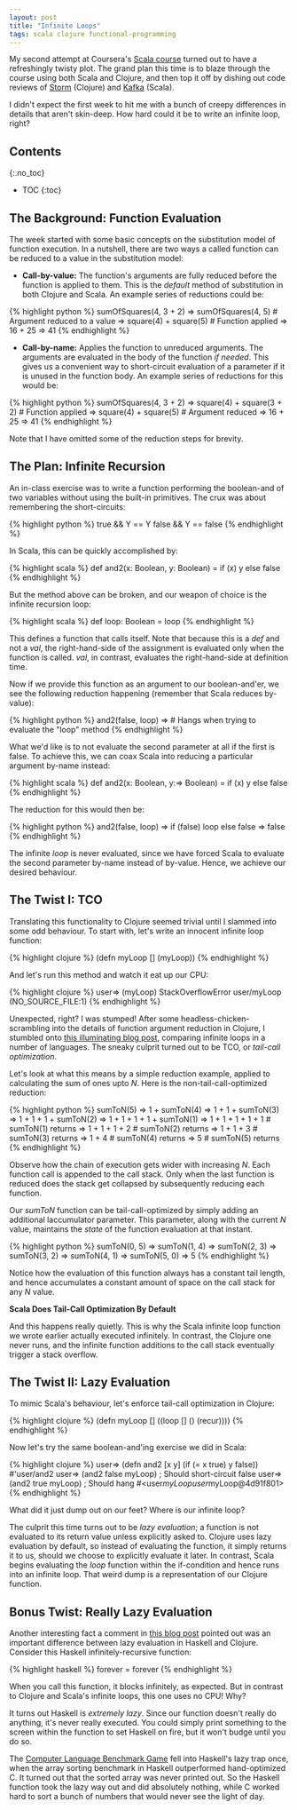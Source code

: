 ```yaml
---
layout: post
title: "Infinite Loops"
tags: scala clojure functional-programming
---
```


My second attempt at Coursera's [Scala course][1] turned out to have a
refreshingly twisty plot. The grand plan this time is to blaze through the
course using both Scala and Clojure, and then top it off by dishing out
code reviews of [Storm][2] (Clojure) and [Kafka][3] (Scala).

I didn't expect the first week to hit me with a bunch of creepy differences
in details that aren't skin-deep. How hard could it be to write an infinite
loop, right?

## Contents
{:.no_toc}

* TOC
{:toc}

## The Background: Function Evaluation

The week started with some basic concepts on the substitution model of
function execution. In a nutshell, there are two ways a called function can
be reduced to a value in the substitution model:

   * **Call-by-value:** The function's arguments are fully reduced before the
      function is applied to them. This is the *default* method of substitution
      in both Clojure and Scala. An example series of reductions could be:

{% highlight python %}
  sumOfSquares(4, 3 + 2)
    => sumOfSquares(4, 5) # Argument reduced to a value
      => square(4) + square(5) # Function applied
        => 16 + 25
          => 41
{% endhighlight %}

   * **Call-by-name:** Applies the function to unreduced arguments. The arguments
      are evaluated in the body of the function *if needed*. This gives us a
      convenient way to short-circuit evaluation of a parameter if it is unused in
      the function body. An example series of reductions for this would be:

{% highlight python %}
  sumOfSquares(4, 3 + 2)
    => square(4) + square(3 + 2) # Function applied
      => square(4) + square(5) # Argument reduced
        => 16 + 25
          => 41
{% endhighlight %}

Note that I have omitted some of the reduction steps for brevity.

## The Plan: Infinite Recursion

An in-class exercise was to write a function performing the boolean-and of two variables
without using the built-in primitives. The crux was about remembering the short-circuits:

{% highlight python %}
  true && Y == Y
  false && Y == false
{% endhighlight %}

In Scala, this can be quickly accomplished by:

{% highlight scala %}
  def and2(x: Boolean, y: Boolean) = if (x) y else false 
{% endhighlight %}

But the method above can be broken, and our weapon of choice is the infinite recursion loop:

{% highlight scala %}
  def loop: Boolean = loop
{% endhighlight %}

This defines a function that calls itself. Note that because this is a *def* and not
a *val*, the right-hand-side of the assignment is evaluated only when the function is
called. *val*, in contrast, evaluates the right-hand-side at definition time.

Now if we provide this function as an argument to our boolean-and'er, we see the following
reduction happening (remember that Scala reduces by-value):

{% highlight python %}
  and2(false, loop)
    => # Hangs when trying to evaluate the "loop" method
{% endhighlight %}

What we'd like is to not evaluate the second parameter at all if the first is false.
To achieve this, we can coax Scala into reducing a particular argument by-name instead:

{% highlight scala %}
  def and2(x: Boolean, y:=> Boolean) = if (x) y else false
{% endhighlight %}

The reduction for this would then be:

{% highlight python %}
  and2(false, loop)
    => if (false) loop else false
       => false
{% endhighlight %}

The infinite *loop* is never evaluated, since we have forced Scala to evaluate the
second parameter by-name instead of by-value. Hence, we achieve our desired behaviour.

## The Twist I: TCO

Translating this functionality to Clojure seemed trivial until I slammed into some
odd behaviour. To start with, let's write an innocent infinite loop function:

{% highlight clojure %}
  (defn myLoop [] (myLoop))
{% endhighlight %}

And let's run this method and watch it eat up our CPU:

{% highlight clojure %}
  user=> (myLoop)
  StackOverflowError  user/myLoop (NO_SOURCE_FILE:1)
{% endhighlight %}

Unexpected, right? I was stumped! After some headless-chicken-scrambling
into the details of function argument reduction in Clojure, I
stumbled onto [this illuminating blog post][4], comparing infinite loops
in a number of languages. The sneaky culprit turned out to be
TCO, or *tail-call optimization*.

Let's look at what this means by a simple reduction example, applied to calculating
the sum of ones upto *N*. Here is the non-tail-call-optimized reduction:

{% highlight python %}
  sumToN(5)
    => 1 + sumToN(4)
    => 1 + 1 + sumToN(3)
    => 1 + 1 + 1 + sumToN(2)
    => 1 + 1 + 1 + 1 + sumToN(1)
    => 1 + 1 + 1 + 1 + 1 # sumToN(1) returns
    => 1 + 1 + 1 + 2     # sumToN(2) returns
    => 1 + 1 + 3         # sumToN(3) returns
    => 1 + 4             # sumToN(4) returns
    => 5                 # sumToN(5) returns 
{% endhighlight %}

Observe how the chain of execution gets wider with increasing *N*. Each function call
is appended to the call stack. Only when the last function is reduced does
the stack get collapsed by subsequently reducing each function.

Our *sumToN* function can be tail-call-optimized by simply adding an additional
laccumulator parameter. This parameter, along with the current *N* value, maintains
the *state* of the function evaluation at that instant.

{% highlight python %}
  sumToN(0, 5)
    => sumToN(1, 4)
    => sumToN(2, 3)
    => sumToN(3, 2)
    => sumToN(4, 1)
    => sumToN(5, 0)
    => 5
{% endhighlight %}

Notice how the evaluation of this function always has a constant tail length, and hence
accumulates a constant amount of space on the call stack for any *N* value.

**Scala Does Tail-Call Optimization By Default**

And this happens really quietly. This is why the Scala infinite loop function we wrote
earlier actually executed infinitely. In contrast, the Clojure one never runs, and the
infinite function additions to the call stack eventually trigger a stack overflow.

## The Twist II: Lazy Evaluation

To mimic Scala's behaviour, let's enforce tail-call optimization in Clojure:

{% highlight clojure %}
  (defn myLoop [] ((loop [] () (recur))))
{% endhighlight %}

Now let's try the same boolean-and'ing exercise we did in Scala:

{% highlight clojure %}
  user=> (defn and2 [x y] (if (= x true) y false))
  #'user/and2
  user=> (and2 false myLoop) ; Should short-circuit
  false
  user=> (and2 true myLoop)  ; Should hang
  #<user$myLoop user$myLoop@4d91f801>
{% endhighlight %}

What did it just dump out on our feet? Where is our infinite loop? 

The culprit this time turns out to be *lazy evaluation*; a function is not
evaluated to its return value unless explicitly asked to. Clojure uses lazy evaluation
by default, so instead of evaluating the function, it simply returns it to
us, should we choose to explicitly evaluate it later. In contrast, Scala
begins evaluating the *loop* function within the if-condition and hence
runs into an infinite loop. That weird dump is a representation of our Clojure function.

## Bonus Twist: Really Lazy Evaluation

Another interesting fact a comment in [this blog post][4] pointed out was an important
difference between lazy evaluation in Haskell and Clojure. Consider this
Haskell infinitely-recursive function:

{% highlight haskell %}
  forever = forever
{% endhighlight %}

When you call this function, it blocks infinitely, as expected. But in contrast
to Clojure and Scala's infinite loops, this one uses no CPU! Why?

It turns out Haskell is *extremely lazy*. Since our function doesn't really do anything,
it's never really executed. You could simply print something to the screen within the
function to set Haskell on fire, but it won't budge until you do so.

The [Computer Language Benchmark Game][5] fell into Haskell's lazy trap once, when
the array sorting benchmark in Haskell outperformed hand-optimized C. It turned out that
the sorted array was never printed out. So the Haskell function took the lazy way out
and did absolutely nothing, while C worked hard to sort a bunch of numbers that would
never see the light of day.

[1]: https://class.coursera.org/progfun-2012-001/
[2]: https://github.com/nathanmarz/storm/
[3]: http://kafka.apache.org/
[4]: http://paulbarry.com/articles/2009/09/02/infinite-recursion
[5]: http://benchmarksgame.alioth.debian.org/
